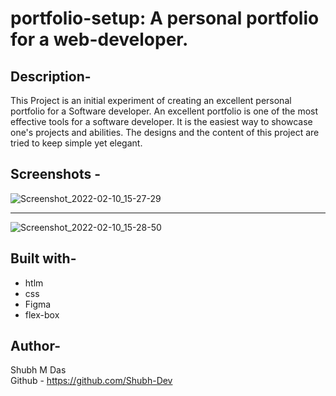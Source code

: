 # portfolio-setup: A personal portfolio for a web-developer.

## Description-
This Project is an initial experiment of creating an excellent personal portfolio for a Software developer. An excellent portfolio is one of the most effective tools for a software developer. It is the easiest way to showcase one's projects and abilities. The designs and the content of this project are tried to keep simple yet elegant.

## Screenshots -

![Screenshot_2022-02-10_15-27-29](https://user-images.githubusercontent.com/46110284/153383527-51d059de-2f17-4c4c-9c61-ef4d24b9b79d.png)

<hr>

![Screenshot_2022-02-10_15-28-50](https://user-images.githubusercontent.com/46110284/153383650-543d63eb-20fe-414c-ac7c-2d7017ee3e0a.png)

## Built with-
- htlm
- css 
- Figma
- flex-box

## Author- 
Shubh M Das </br>
Github - https://github.com/Shubh-Dev


